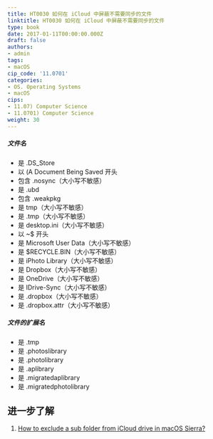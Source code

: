 ```yaml
---
title: HT0030 如何在 iCloud 中屏蔽不需要同步的文件
linktitle: HT0030 如何在 iCloud 中屏蔽不需要同步的文件
type: book
date: 2017-01-11T00:00:00.000Z
draft: false
authors:
- admin
tags:
- macOS
cip_code: '11.0701'
categories:
- OS. Operating Systems
- macOS
cips:
- 11.07) Computer Science
- 11.0701) Computer Science
weight: 30
---
```


##### 文件名

- 是 .DS_Store
- 以 (A Document Being Saved 开头
- 包含 .nosync（大小写不敏感）
- 是 .ubd
- 包含 .weakpkg
- 是 tmp（大小写不敏感）
- 是 .tmp（大小写不敏感）
- 是 desktop.ini（大小写不敏感）
- 以 ~$ 开头
- 是 Microsoft User Data（大小写不敏感）
- 是 $RECYCLE.BIN（大小写不敏感）
- 是 iPhoto Library（大小写不敏感）
- 是 Dropbox（大小写不敏感）
- 是 OneDrive（大小写不敏感）
- 是 IDrive-Sync（大小写不敏感）
- 是 .dropbox（大小写不敏感）
- 是 .dropbox.attr（大小写不敏感）

##### 文件的扩展名

- 是 .tmp
- 是 .photoslibrary
- 是 .photolibrary
- 是 .aplibrary
- 是 .migratedaplibrary
- 是 .migratedphotolibrary


## 进一步了解

1. [How to exclude a sub folder from iCloud drive in macOS Sierra?](https://apple.stackexchange.com/questions/254313/how-to-exclude-a-sub-folder-from-icloud-drive-in-macos-sierra)